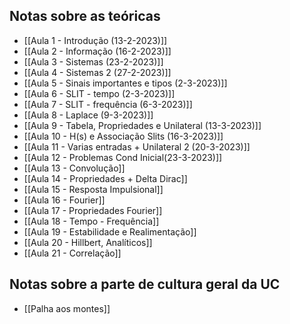 ## Notas sobre as teóricas
- [[Aula 1 - Introdução (13-2-2023)]]
- [[Aula 2 - Informação (16-2-2023)]]
- [[Aula 3 - Sistemas (23-2-2023)]]
- [[Aula 4 - Sistemas 2 (27-2-2023)]]
- [[Aula 5 - Sinais importantes e tipos (2-3-2023)]]
- [[Aula 6 - SLIT - tempo (2-3-2023)]]
- [[Aula 7 - SLIT - frequência (6-3-2023)]]
- [[Aula 8 - Laplace (9-3-2023)]]
- [[Aula 9 - Tabela, Propriedades e Unilateral (13-3-2023)]]
- [[Aula 10 - H(s) e Associação Slits (16-3-2023)]]
- [[Aula 11 - Varias entradas + Unilateral 2 (20-3-2023)]]
- [[Aula 12 - Problemas Cond Inicial(23-3-2023)]]
- [[Aula 13 - Convolução]]
- [[Aula 14 - Propriedades + Delta Dirac]]
- [[Aula 15 - Resposta Impulsional]]
- [[Aula 16 - Fourier]]
- [[Aula 17 - Propriedades Fourier]]
- [[Aula 18 - Tempo - Frequência]]
- [[Aula 19 - Estabilidade e Realimentação]]
- [[Aula 20 - Hillbert, Analíticos]]
- [[Aula 21 - Correlação]]

## Notas sobre a parte de cultura geral da UC
- [[Palha aos montes]]
